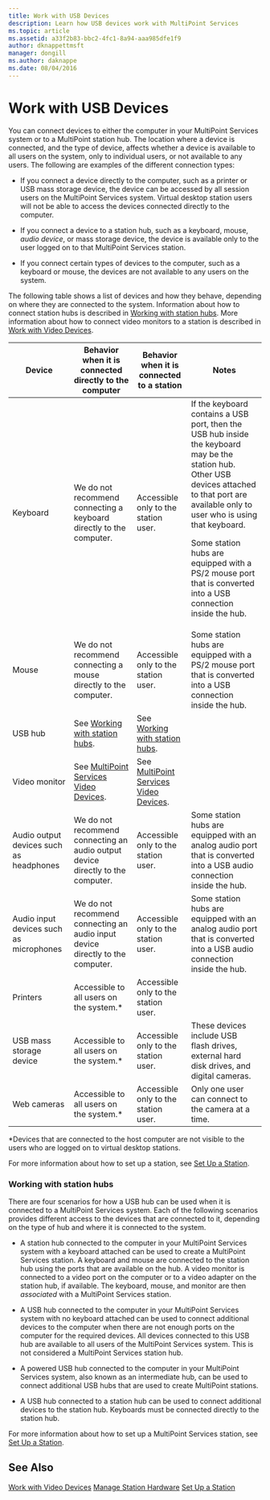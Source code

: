 ```yaml
---
title: Work with USB Devices
description: Learn how USB devices work with MultiPoint Services
ms.topic: article
ms.assetid: a33f2b83-bbc2-4fc1-8a94-aaa985dfe1f9
author: dknappettmsft
manager: dongill
ms.author: daknappe
ms.date: 08/04/2016
---
```


# Work with USB Devices

You can connect devices to either the computer in your MultiPoint Services system or to a MultiPoint station hub. The location where a device is connected, and the type of device, affects whether a device is available to all users on the system, only to individual users, or not available to any users. The following are examples of the different connection types:

- If you connect a device directly to the computer, such as a printer or USB mass storage device, the device can be accessed by all session users on the MultiPoint Services system. Virtual desktop station users will not be able to access the devices connected directly to the computer.

- If you connect a device to a station hub, such as a keyboard, mouse, *audio device*, or mass storage device, the device is available only to the user logged on to that MultiPoint Services station.

- If you connect certain types of devices to the computer, such as a keyboard or mouse, the devices are not available to any users on the system.

The following table shows a list of devices and how they behave, depending on where they are connected to the system. Information about how to connect station hubs is described in [Working with station hubs](#working-with-station-hubs). More information about how to connect video monitors to a station is described in [Work with Video Devices](Work-with-Video-Devices.md).

| **Device** | **Behavior when it is connected directly to the computer** | **Behavior when it is connected to a station** | **Notes** |
|--|--|--|--|
| Keyboard | We do not recommend connecting a keyboard directly to the computer. | Accessible only to the station user. | If the keyboard contains a USB port, then the USB hub inside the keyboard may be the station hub. Other USB devices attached to that port are available only to user who is using that keyboard.<p>Some station hubs are equipped with a PS\/2 mouse port that is converted into a USB connection inside the hub. |
| Mouse | We do not recommend connecting a mouse directly to the computer. | Accessible only to the station user. | Some station hubs are equipped with a PS\/2 mouse port that is converted into a USB connection inside the hub. |
| USB hub | See [Working with station hubs](#working-with-station-hubs). | See [Working with station hubs](#working-with-station-hubs). |  |
| Video monitor | See [MultiPoint Services Video Devices](work-with-video-devices.md). | See [MultiPoint Services Video Devices](work-with-video-devices.md). |  |
| Audio output devices such as headphones | We do not recommend connecting an audio output device directly to the computer. | Accessible only to the station user. | Some station hubs are equipped with an analog audio port that is converted into a USB audio connection inside the hub. |
| Audio input devices such as microphones | We do not recommend connecting an audio input device directly to the computer. | Accessible only to the station user. | Some station hubs are equipped with an analog audio port that is converted into a USB audio connection inside the hub. |
| Printers | Accessible to all users on the system.* | Accessible only to the station user. |  |
| USB mass storage device | Accessible to all users on the system.\* | Accessible only to the station user. | These devices include USB flash drives, external hard disk drives, and digital cameras. |
| Web cameras | Accessible to all users on the system.* | Accessible only to the station user. | Only one user can connect to the camera at a time. |

*Devices that are connected to the host computer are not visible to the users who are logged on to virtual desktop stations.

For more information about how to set up a station, see [Set Up a Station](Set-Up-a-Station.md).

### Working with station hubs
There are four scenarios for how a USB hub can be used when it is connected to a MultiPoint Services system. Each of the following scenarios provides different access to the devices that are connected to it, depending on the type of hub and where it is connected to the system.

- A station hub connected to the computer in your MultiPoint Services system with a keyboard attached can be used to create a MultiPoint Services station. A keyboard and mouse are connected to the station hub using the ports that are available on the hub. A video monitor is connected to a video port on the computer or to a video adapter on the station hub, if available. The keyboard, mouse, and monitor are then *associated* with a MultiPoint Services station.

- A USB hub connected to the computer in your MultiPoint Services system with no keyboard attached can be used to connect additional devices to the computer when there are not enough ports on the computer for the required devices. All devices connected to this USB hub are available to all users of the MultiPoint Services system. This is not considered a MultiPoint Services station hub.

- A powered USB hub connected to the computer in your MultiPoint Services system, also known as an intermediate hub, can be used to connect additional USB hubs that are used to create MultiPoint stations.

- A USB hub connected to a station hub can be used to connect additional devices to the station hub. Keyboards must be connected directly to the station hub.

For more information about how to set up a MultiPoint Services station, see [Set Up a Station](Set-Up-a-Station.md).

## See Also
[Work with Video Devices](Work-with-Video-Devices.md)
[Manage Station Hardware](Manage-Station-Hardware.md)
[Set Up a Station](Set-Up-a-Station.md)

